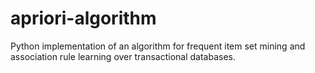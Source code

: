 # apriori-algorithm
Python implementation of an algorithm for frequent item set mining and association rule learning over transactional databases.
